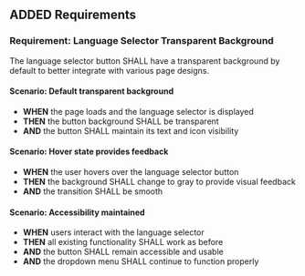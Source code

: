 ## ADDED Requirements
### Requirement: Language Selector Transparent Background
The language selector button SHALL have a transparent background by default to better integrate with various page designs.

#### Scenario: Default transparent background
- **WHEN** the page loads and the language selector is displayed
- **THEN** the button background SHALL be transparent
- **AND** the button SHALL maintain its text and icon visibility

#### Scenario: Hover state provides feedback
- **WHEN** the user hovers over the language selector button
- **THEN** the background SHALL change to gray to provide visual feedback
- **AND** the transition SHALL be smooth

#### Scenario: Accessibility maintained
- **WHEN** users interact with the language selector
- **THEN** all existing functionality SHALL work as before
- **AND** the button SHALL remain accessible and usable
- **AND** the dropdown menu SHALL continue to function properly